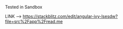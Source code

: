 Tested in Sandbox

LINK --> https://stackblitz.com/edit/angular-ivy-lsesdw?file=src%2Fapp%2Fread.me
